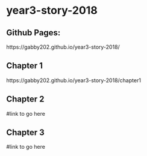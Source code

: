 # year3-story-2018

<h2>Github Pages:</h2>
https://gabby202.github.io/year3-story-2018/

<h2>Chapter 1</h2>
https://gabby202.github.io/year3-story-2018/chapter1


<h2>Chapter 2</h2>
#link to go here



<h2>Chapter 3</h2>
#link to go here
